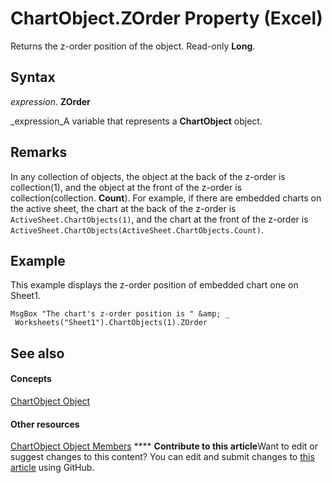 
# ChartObject.ZOrder Property (Excel)

Returns the z-order position of the object. Read-only  **Long**.


## Syntax

 _expression_. **ZOrder**

 _expression_A variable that represents a  **ChartObject** object.


## Remarks

In any collection of objects, the object at the back of the z-order is collection(1), and the object at the front of the z-order is collection(collection. **Count**). For example, if there are embedded charts on the active sheet, the chart at the back of the z-order is  `ActiveSheet.ChartObjects(1)`, and the chart at the front of the z-order is  `ActiveSheet.ChartObjects(ActiveSheet.ChartObjects.Count)`.


## Example

This example displays the z-order position of embedded chart one on Sheet1.


```
MsgBox "The chart's z-order position is " &amp; _ 
 Worksheets("Sheet1").ChartObjects(1).ZOrder
```


## See also


#### Concepts


 [ChartObject Object](b546e6f2-7ac6-2dea-eba2-f98f68f3df65.md)
#### Other resources


 [ChartObject Object Members](b53f82f3-1144-b471-cacc-28bbbc493eba.md)
****   **Contribute to this article**Want to edit or suggest changes to this content? You can edit and submit changes to  [this article](https://github.com/jhershey00/VBA_Excel_Test/OpenXMLCon/articles/1d3e3557-66c5-78f8-a86c-c0d64af63bc6.md) using GitHub.

